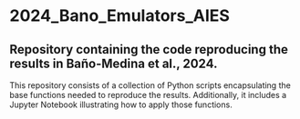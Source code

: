 # 2024_Bano_Emulators_AIES
## Repository containing the code reproducing the results in Baño-Medina et al., 2024. 
This repository consists of a collection of Python scripts encapsulating the base functions needed to reproduce the results. Additionally, it includes a Jupyter Notebook illustrating how to apply those functions.
